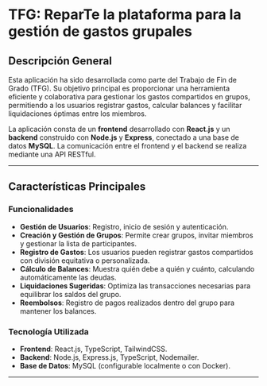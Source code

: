 # TFG: ReparTe la plataforma para la gestión de gastos grupales

## Descripción General

Esta aplicación ha sido desarrollada como parte del Trabajo de Fin de Grado (TFG). Su objetivo principal es proporcionar una herramienta eficiente y colaborativa para gestionar los gastos compartidos en grupos, permitiendo a los usuarios registrar gastos, calcular balances y facilitar liquidaciones óptimas entre los miembros.

La aplicación consta de un **frontend** desarrollado con **React.js** y un **backend** construido con **Node.js** y **Express**, conectado a una base de datos **MySQL**. La comunicación entre el frontend y el backend se realiza mediante una API RESTful.

---

## Características Principales

### Funcionalidades
- **Gestión de Usuarios**: Registro, inicio de sesión y autenticación.
- **Creación y Gestión de Grupos**: Permite crear grupos, invitar miembros y gestionar la lista de participantes.
- **Registro de Gastos**: Los usuarios pueden registrar gastos compartidos con división equitativa o personalizada.
- **Cálculo de Balances**: Muestra quién debe a quién y cuánto, calculando automáticamente las deudas.
- **Liquidaciones Sugeridas**: Optimiza las transacciones necesarias para equilibrar los saldos del grupo.
- **Reembolsos**: Registro de pagos realizados dentro del grupo para mantener los balances.

### Tecnología Utilizada
- **Frontend**: React.js, TypeScript, TailwindCSS.
- **Backend**: Node.js, Express.js, TypeScript, Nodemailer.
- **Base de Datos**: MySQL (configurable localmente o con Docker).

---
